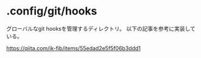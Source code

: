 # .config/git/hooks

グローバルなgit hooksを管理するディレクトリ。
以下の記事を参考に実装している。

https://qiita.com/ik-fib/items/55edad2e5f5f06b3ddd1
